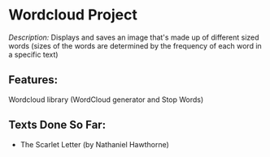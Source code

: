 # Wordcloud Project
*Description:* Displays and saves an image that's made up of different sized words (sizes of the words are determined by the frequency of each word in a specific text)

## Features:
Wordcloud library (WordCloud generator and Stop Words)

## Texts Done So Far:
- The Scarlet Letter (by Nathaniel Hawthorne)

